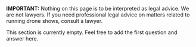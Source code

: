 **IMPORTANT:** Nothing on this page is to be interpreted as legal advice. We
are not lawyers. If you need professional legal advice on matters related to
running drone shows, consult a lawyer.

This section is currently empty. Feel free to add the first question and answer
here.

